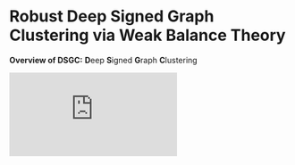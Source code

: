# Robust Deep Signed Graph Clustering via Weak Balance Theory
**Overview of DSGC:** **D**eep **S**igned **G**raph **C**lustering

![](https://github.com/yaoyaohuanghuang/DSGC/blob/main/framework_www.pdf)


